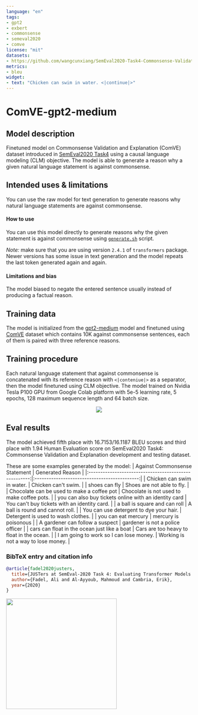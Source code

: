 ```yaml
---
language: "en"
tags:
- gpt2
- exbert
- commonsense
- semeval2020
- comve
license: "mit"
datasets:
- https://github.com/wangcunxiang/SemEval2020-Task4-Commonsense-Validation-and-Explanation
metrics:
- bleu
widget:
- text: "Chicken can swim in water. <|continue|>"
---
```


# ComVE-gpt2-medium

## Model description

Finetuned model on Commonsense Validation and Explanation (ComVE) dataset introduced in [SemEval2020 Task4](https://competitions.codalab.org/competitions/21080) using a causal language modeling (CLM) objective.
The model is able to generate a reason why a given natural language statement is against commonsense.

## Intended uses & limitations

You can use the raw model for text generation to generate reasons why natural language statements are against commonsense.

#### How to use

You can use this model directly to generate reasons why the given statement is against commonsense using [`generate.sh`](https://github.com/AliOsm/SemEval2020-Task4-ComVE/tree/master/TaskC-Generation) script.

*Note:* make sure that you are using version `2.4.1` of `transformers` package. Newer versions has some issue in text generation and the model repeats the last token generated again and again.

#### Limitations and bias

The model biased to negate the entered sentence usually instead of producing a factual reason.

## Training data

The model is initialized from the [gpt2-medium](https://github.com/huggingface/transformers/blob/master/model_cards/gpt2-README.md) model and finetuned using [ComVE](https://github.com/wangcunxiang/SemEval2020-Task4-Commonsense-Validation-and-Explanation) dataset which contains 10K against commonsense sentences, each of them is paired with three reference reasons.

## Training procedure

Each natural language statement that against commonsense is concatenated with its reference reason with `<|conteniue|>` as a separator, then the model finetuned using CLM objective.
The model trained on Nvidia Tesla P100 GPU from Google Colab platform with 5e-5 learning rate, 5 epochs, 128 maximum sequence length and 64 batch size.

<center>
  <img src="https://i.imgur.com/xKbrwBC.png">
</center>

## Eval results

The model achieved fifth place with 16.7153/16.1187 BLEU scores and third place with 1.94 Human Evaluation score on SemEval2020 Task4: Commonsense Validation and Explanation development and testing dataset.

These are some examples generated by the model:
|             Against Commonsense Statement             |               Generated Reason               |
|:-----------------------------------------------------:|:--------------------------------------------:|
| Chicken can swim in water.                            | Chicken can't swim.                          |
| shoes can fly                                         | Shoes are not able to fly.                   |
| Chocolate can be used to make a coffee pot            | Chocolate is not used to make coffee pots.   |
| you can also buy tickets online with an identity card | You can't buy tickets with an identity card. |
| a ball is square and can roll                         | A ball is round and cannot roll.             |
| You can use detergent to dye your hair.               | Detergent is used to wash clothes.           |
| you can eat mercury                                   | mercury is poisonous                         |
| A gardener can follow a suspect                       | gardener is not a police officer             |
| cars can float in the ocean just like a boat          | Cars are too heavy to float in the ocean.    |
| I am going to work so I can lose money.               | Working is not a way to lose money.          |

### BibTeX entry and citation info

```bibtex
@article{fadel2020justers,
  title={JUSTers at SemEval-2020 Task 4: Evaluating Transformer Models Against Commonsense Validation and Explanation},
  author={Fadel, Ali and Al-Ayyoub, Mahmoud and Cambria, Erik},
  year={2020}
}
```

<a href="https://huggingface.co/exbert/?model=aliosm/ComVE-gpt2-medium">
	<img width="300px" src="https://hf-dinosaur.huggingface.co/exbert/button.png">
</a>
